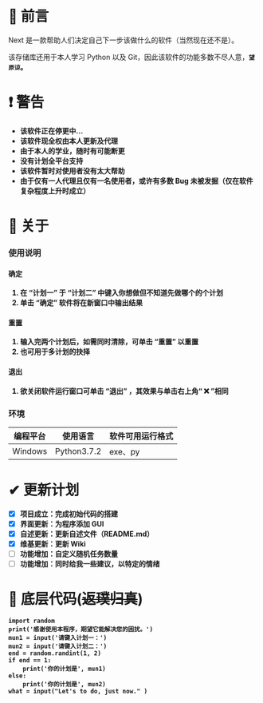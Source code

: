 # 📍 前言

Next 是一款帮助人们决定自己下一步该做什么的软件（当然现在还不是）。

该存储库还用于本人学习 Python 以及 Git，因此该软件的功能多数不尽人意，<b>`望原谅`。

# ❗ 警告

* 该软件正在停更中...
* 该软件现全权由本人更新及代理
* 由于本人的学业，随时有可能断更
* 没有计划全平台支持
* 该软件暂时对使用者没有太大帮助
* 由于仅有一人代理且仅有一名使用者，或许有多数 Bug 未被发掘（仅在软件复杂程度上升时成立）

# 💬 关于

### 使用说明
#### 确定
1. 在 “计划一” 于 “计划二” 中键入你想做但不知道先做哪个的个计划
2. 单击 “确定” 软件将在新窗口中输出结果
#### 重置
1. 输入完两个计划后，如需同时清除，可单击 “重置” 以重置
2. 也可用于多计划的抉择
#### 退出
1. 欲关闭软件运行窗口可单击 “退出” ，其效果与单击右上角“ ❌ ”相同
### 环境
|编程平台|使用语言|软件可用运行格式|
|-|-|-|
|Windows|Python3.7.2|exe、py|

# ✔ 更新计划

- [x] 项目成立：完成初始代码的搭建
- [x] 界面更新：为程序添加 GUI
- [x] 自述更新：更新自述文件（README.md）
- [x] 维基更新：更新 Wiki
- [ ] 功能增加：自定义随机任务数量
- [ ] 功能增加：同时给我一些建议，以特定的情绪

# 🧨 底层代码(~~返璞归真~~)

```
import random
print('感谢使用本程序，期望它能解决您的困扰。')
mun1 = input('请键入计划一：')
mun2 = input('请键入计划二：')
end = random.randint(1, 2)
if end == 1:
    print('你的计划是', mun1)
else:
    print('你的计划是', mun2)
what = input("Let's to do, just now." )
```
